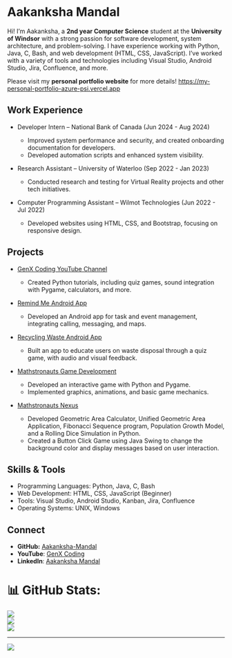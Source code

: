 # Aakanksha Mandal

Hi! I’m Aakanksha, a **2nd year Computer Science** student at the **University of Windsor** with a strong passion for software development, system architecture, and problem-solving. I have experience working with Python, Java, C, Bash, and web development (HTML, CSS, JavaScript). I’ve worked with a variety of tools and technologies including Visual Studio, Android Studio, Jira, Confluence, and more.

Please visit my **personal portfolio website** for more details! https://my-personal-portfolio-azure-psi.vercel.app

## Work Experience
- Developer Intern – National Bank of Canada (Jun 2024 - Aug 2024)
  - Improved system performance and security, and created onboarding documentation for developers.
  - Developed automation scripts and enhanced system visibility.
    
- Research Assistant – University of Waterloo (Sep 2022 - Jan 2023)
  - Conducted research and testing for Virtual Reality projects and other tech initiatives.
    
- Computer Programming Assistant – Wilmot Technologies (Jun 2022 - Jul 2022)
  - Developed websites using HTML, CSS, and Bootstrap, focusing on responsive design.

## Projects
- [GenX Coding YouTube Channel](https://www.youtube.com/@genxcoding55)
  - Created Python tutorials, including quiz games, sound integration with Pygame, calculators, and more.
    
- [Remind Me Android App](https://github.com/Aakanksha-Mandal/Technovation-RemindMe)
  - Developed an Android app for task and event management, integrating calling, messaging, and maps.
    
- [Recycling Waste Android App](https://www.youtube.com/watch?v=QrmcLz7-tk8)
  - Built an app to educate users on waste disposal through a quiz game, with audio and visual feedback.
 
- [Mathstronauts Game Development](https://github.com/Aakanksha-Mandal/Mathstronauts-Game-Developement)
  - Developed an interactive game with Python and Pygame.
  - Implemented graphics, animations, and basic game mechanics.
 
- [Mathstronauts Nexus](https://github.com/Aakanksha-Mandal/Mathstronauts-Nexus)
  - Developed Geometric Area Calculator, Unified Geometric Area Application, Fibonacci Sequence program, Population Growth Model, and a Rolling Dice Simulation in Python.
  - Created a Button Click Game using Java Swing to change the background color and display messages based on user interaction.

## Skills & Tools
- Programming Languages: Python, Java, C, Bash
- Web Development: HTML, CSS, JavaScript (Beginner)
- Tools: Visual Studio, Android Studio, Kanban, Jira, Confluence
- Operating Systems: UNIX, Windows

## Connect
- **GitHub:** [Aakanksha-Mandal](https://github.com/Aakanksha-Mandal)
- **YouTube**: [GenX Coding](https://www.youtube.com/@genxcoding55)
- **LinkedIn**: [Aakanksha Mandal](https://www.linkedin.com/in/aakanksha-mandal/)


# 📊 GitHub Stats:
![](https://github-readme-stats.vercel.app/api?username=Aakanksha-Mandal&theme=merko&hide_border=false&include_all_commits=false&count_private=false)<br/>
![](https://nirzak-streak-stats.vercel.app/?user=Aakanksha-Mandal&theme=merko&hide_border=false)<br/>
![](https://github-readme-stats.vercel.app/api/top-langs/?username=Aakanksha-Mandal&theme=merko&hide_border=false&include_all_commits=false&count_private=false&layout=compact)

---
[![](https://visitcount.itsvg.in/api?id=Aakanksha-Mandal&icon=0&color=0)](https://visitcount.itsvg.in)

<!-- Proudly created with GPRM ( https://gprm.itsvg.in ) -->
